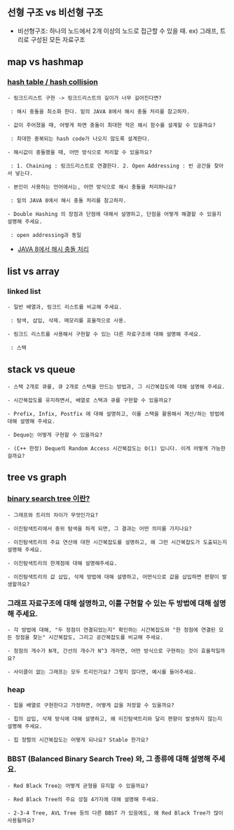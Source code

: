 
## 선형 구조 vs 비선형 구조

- 비선형구조: 하나의 노드에서 2개 이상의 노드로 접근할 수 있을 때. ex) 그래프, 트리로 구성된 모든 자료구조

## map vs hashmap

### [hash table / hash collision](https://velog.io/@haero_kim/HashTable)


    - 링크드리스트 구현 -> 링크드리스트의 길이가 너무 길어진다면?

     : 해시 충돌을 최소화 한다. 밑의 JAVA 8에서 해시 충돌 처리를 참고하자.

    - 값이 주어졌을 때, 어떻게 하면 충돌이 최대한 적은 해시 함수를 설계할 수 있을까요?

     : 최대한 중복되는 hash code가 나오지 않도록 설계한다.

    - 해시값이 충돌했을 때, 어떤 방식으로 처리할 수 있을까요?

     : 1. Chaining : 링크드리스트로 연결한다. 2. Open Addressing : 빈 공간을 찾아서 넣는다.

    - 본인이 사용하는 언어에서는, 어떤 방식으로 해시 충돌을 처리하나요?

     : 밑의 JAVA 8에서 해시 충돌 처리를 참고하자.

    - Double Hashing 의 장점과 단점에 대해서 설명하고, 단점을 어떻게 해결할 수 있을지 설명해 주세요.

     : open addressing과 동일

- [JAVA 8에서 해시 충돌 처리](https://d2.naver.com/helloworld/831311)

## list vs array

### linked list

    - 일반 배열과, 링크드 리스트를 비교해 주세요.

     : 탐색, 삽입, 삭제. 메모리를 효율적으로 사용.

    - 링크드 리스트를 사용해서 구현할 수 있는 다른 자료구조에 대해 설명해 주세요.

     : 스택


## stack vs queue

    - 스택 2개로 큐를, 큐 2개로 스택을 만드는 방법과, 그 시간복잡도에 대해 설명해 주세요.

    - 시간복잡도를 유지하면서, 배열로 스택과 큐를 구현할 수 있을까요?

    - Prefix, Infix, Postfix 에 대해 설명하고, 이를 스택을 활용해서 계산/하는 방법에 대해 설명해 주세요.

    - Deque는 어떻게 구현할 수 있을까요?

    - (C++ 한정) Deque의 Random Access 시간복잡도는 O(1) 입니다. 이게 어떻게 가능한걸까요?


## tree vs graph

### [binary search tree 이란?](https://velog.io/@haero_kim/%EC%9D%B4%EC%A7%84-%ED%83%90%EC%83%89-%ED%8A%B8%EB%A6%AC-Binary-Search-Tree)

    - 그래프와 트리의 차이가 무엇인가요?

    - 이진탐색트리에서 중위 탐색을 하게 되면, 그 결과는 어떤 의미를 가지나요?

    - 이진탐색트리의 주요 연산에 대한 시간복잡도를 설명하고, 왜 그런 시간복잡도가 도출되는지 설명해 주세요.

    - 이진탐색트리의 한계점에 대해 설명해주세요.

    - 이진탐색트리의 값 삽입, 삭제 방법에 대해 설명하고, 어떤식으로 값을 삽입하면 편향이 발생할까요?

### 그래프 자료구조에 대해 설명하고, 이를 구현할 수 있는 두 방법에 대해 설명해 주세요.

    - 각 방법에 대해, "두 정점이 연결되었는지" 확인하는 시간복잡도와 "한 정점에 연결된 모든 정점을 찾는" 시간복잡도, 그리고 공간복잡도를 비교해 주세요.

    - 정점의 개수가 N개, 간선의 개수가 N^3 개라면, 어떤 방식으로 구현하는 것이 효율적일까요?

    - 사이클이 없는 그래프는 모두 트리인가요? 그렇지 않다면, 예시를 들어주세요.

### heap

    - 힙을 배열로 구현한다고 가정하면, 어떻게 값을 저장할 수 있을까요?

    - 힙의 삽입, 삭제 방식에 대해 설명하고, 왜 이진탐색트리와 달리 편향이 발생하지 않는지 설명해 주세요.

    - 힙 정렬의 시간복잡도는 어떻게 되나요? Stable 한가요?

### BBST (Balanced Binary Search Tree) 와, 그 종류에 대해 설명해 주세요.

    - Red Black Tree는 어떻게 균형을 유지할 수 있을까요?

    - Red Black Tree의 주요 성질 4가지에 대해 설명해 주세요.

    - 2-3-4 Tree, AVL Tree 등의 다른 BBST 가 있음에도, 왜 Red Black Tree가 많이 사용될까요?
